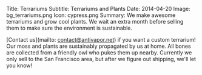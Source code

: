 Title: Terrariums
Subtitle: Terrariums and Plants
Date: 2014-04-20
Image: bg_terrariums.png
Icon: cypress.png
Summary: We make awesome terrariums and grow cool plants. We wait an extra month before selling them to make sure the environment is sustainable.

[Contact us](mailto: contact@antivapor.net) if you want a custom terrarium! Our moss and plants are sustainably propagated by us at home. All bones are collected from a friendly owl who pukes them up nearby. Currently we only sell to the San Francisco area, but after we figure out shipping, we'll let you know!